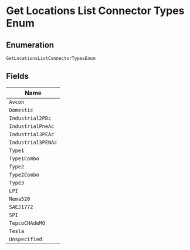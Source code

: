 
# Get Locations List Connector Types Enum

## Enumeration

`GetLocationsListConnectorTypesEnum`

## Fields

| Name |
|  --- |
| `Avcon` |
| `Domestic` |
| `Industrial2PDc` |
| `IndustrialPneAc` |
| `Industrial3PEAc` |
| `Industrial3PENAc` |
| `Type1` |
| `Type1Combo` |
| `Type2` |
| `Type2Combo` |
| `Type3` |
| `LPI` |
| `Nema520` |
| `SAEJ1772` |
| `SPI` |
| `TepcoCHAdeMO` |
| `Tesla` |
| `Unspecified` |

